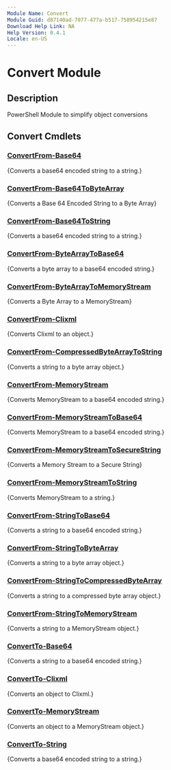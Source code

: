 ```yaml
---
Module Name: Convert
Module Guid: d87140ad-7077-477a-b517-758954215e87
Download Help Link: NA
Help Version: 0.4.1
Locale: en-US
---
```


# Convert Module
## Description
PowerShell Module to simplify object conversions

## Convert Cmdlets
### [ConvertFrom-Base64](ConvertFrom-Base64.md)
{Converts a base64 encoded string to a string.}

### [ConvertFrom-Base64ToByteArray](ConvertFrom-Base64ToByteArray.md)
{Converts a Base 64 Encoded String to a Byte Array}

### [ConvertFrom-Base64ToString](ConvertFrom-Base64ToString.md)
{Converts a base64 encoded string to a string.}

### [ConvertFrom-ByteArrayToBase64](ConvertFrom-ByteArrayToBase64.md)
{Converts a byte array to a base64 encoded string.}

### [ConvertFrom-ByteArrayToMemoryStream](ConvertFrom-ByteArrayToMemoryStream.md)
{Converts a Byte Array to a MemoryStream}

### [ConvertFrom-Clixml](ConvertFrom-Clixml.md)
{Converts Clixml to an object.}

### [ConvertFrom-CompressedByteArrayToString](ConvertFrom-CompressedByteArrayToString.md)
{Converts a string to a byte array object.}

### [ConvertFrom-MemoryStream](ConvertFrom-MemoryStream.md)
{Converts MemoryStream to a base64 encoded string.}

### [ConvertFrom-MemoryStreamToBase64](ConvertFrom-MemoryStreamToBase64.md)
{Converts MemoryStream to a base64 encoded string.}

### [ConvertFrom-MemoryStreamToSecureString](ConvertFrom-MemoryStreamToSecureString.md)
{Converts a Memory Stream to a Secure String}

### [ConvertFrom-MemoryStreamToString](ConvertFrom-MemoryStreamToString.md)
{Converts MemoryStream to a string.}

### [ConvertFrom-StringToBase64](ConvertFrom-StringToBase64.md)
{Converts a string to a base64 encoded string.}

### [ConvertFrom-StringToByteArray](ConvertFrom-StringToByteArray.md)
{Converts a string to a byte array object.}

### [ConvertFrom-StringToCompressedByteArray](ConvertFrom-StringToCompressedByteArray.md)
{Converts a string to a compressed byte array object.}

### [ConvertFrom-StringToMemoryStream](ConvertFrom-StringToMemoryStream.md)
{Converts a string to a MemoryStream object.}

### [ConvertTo-Base64](ConvertTo-Base64.md)
{Converts a string to a base64 encoded string.}

### [ConvertTo-Clixml](ConvertTo-Clixml.md)
{Converts an object to Clixml.}

### [ConvertTo-MemoryStream](ConvertTo-MemoryStream.md)
{Converts an object to a MemoryStream object.}

### [ConvertTo-String](ConvertTo-String.md)
{Converts a base64 encoded string to a string.}



